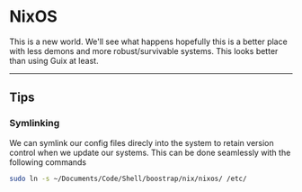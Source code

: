 # NixOS

This is a new world. We'll see what happens hopefully this is a better place 
with less demons and more robust/survivable systems. This looks better than 
using Guix at least.

---

## Tips
### Symlinking

We can symlink our config files direcly into the system to retain version 
control when we update our systems. This can be done seamlessly with the 
following commands

```bash
sudo ln -s ~/Documents/Code/Shell/boostrap/nix/nixos/ /etc/
```
